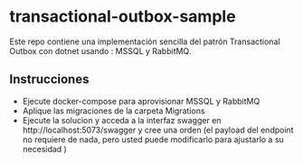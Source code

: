 # transactional-outbox-sample

Este repo contiene una implementación sencilla del patrón Transactional Outbox con dotnet usando : MSSQL y RabbitMQ.

## Instrucciones

* Ejecute docker-compose para aprovisionar MSSQL y RabbitMQ
* Aplique las migraciones de la carpeta Migrations
* Ejecute la solucion y acceda a la interfaz swagger en http://localhost:5073/swagger y cree una orden (el payload del endpoint no requiere de nada, pero usted puede modificarlo para ajustarlo a su necesidad )
